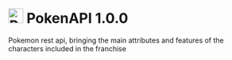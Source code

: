 # <img class="emojidex-emoji" src="https://cdn-icons-png.flaticon.com/512/188/188918.png?w=826&t=st=1684019144~exp=1684019744~hmac=8f26a64b71e0ef8e738aa820939ff5b1fb88e28a121e159dd48a5a9b555c9e92" width="30px" emoji-code="Pokebola" alt="Pokebola" /> PokenAPI 1.0.0
Pokemon rest api, bringing the main attributes and features of the characters included in the franchise
